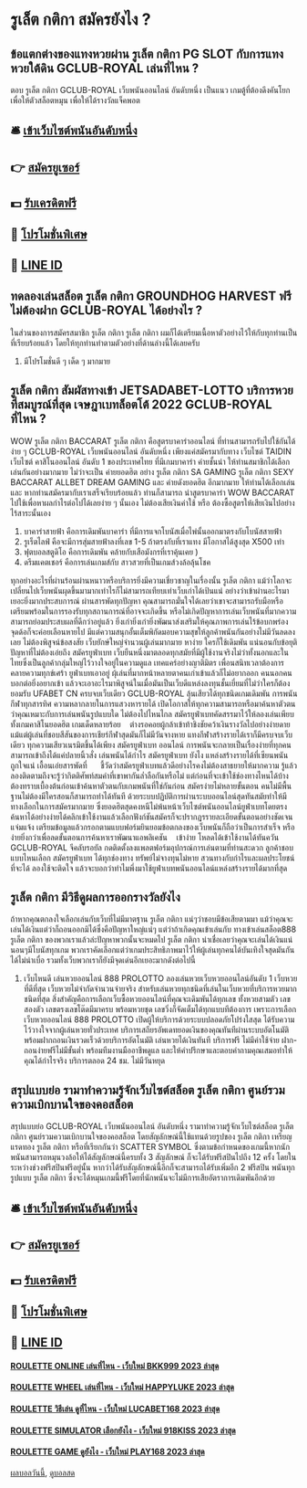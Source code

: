 # รูเล็ต กติกา สมัครยังไง ?
## ข้อแตกต่างของแทงหวยผ่าน รูเล็ต กติกา PG SLOT กับการแทงหวยใต้ดิน GCLUB-ROYAL เล่นที่ไหน ?
ตอบ รูเล็ต กติกา GCLUB-ROYAL เว็บพนันออนไลน์ อันดับหนึ่ง เป็นแนว เกมตู้ที่ต้องดึงคันโยกเพื่อให้ตัวสล็อตหมุน เพื่อให้ได้รางวัลแจ็คพอต

## 🛎 [เข้าเว็บไซต์พนันอันดับหนึ่ง](https://bit.ly/3SdLNi2)
## 👉 [สมัครยูเซอร์](https://bit.ly/3SdLNi2)
## 💵 [รับเครดิตฟรี](https://bit.ly/3dyRKHj)
## 👑 [โปรโมชั่นพิเศษ](https://bit.ly/3dyRKHj)
## 📱 [LINE ID](https://bit.ly/3dyRKHj)

## ทดลองเล่นสล็อต รูเล็ต กติกา GROUNDHOG HARVEST ฟรี ไม่ต้องฝาก GCLUB-ROYAL ได้อย่างไร ?
ในส่วนของการสมัครสมาชิก รูเล็ต กติกา รูเล็ต กติกา ผมก็ได้เตรียมเนื้อหาตัวอย่างไว้ให้กับทุกท่านเป็นที่เรียบร้อยแล้ว โดยให้ทุกท่านทำตามตัวอย่างที่ด้านล่างนี้ได้เลยครับ
1. มีโปรโมชั่นดี ๆ เด็ด ๆ มากมาย

## รูเล็ต กติกา สัมผัสทางเข้า JETSADABET-LOTTO บริการหวยที่สมบูรณ์ที่สุด เจษฎาเบทล็อตโต้ 2022 GCLUB-ROYAL ที่ไหน ?
WOW รูเล็ต กติกา BACCARAT รูเล็ต กติกา คือสูตรบาคาร่าออนไลน์ ที่ท่านสามารถรับไปใช้กันได้ง่าย ๆ GCLUB-ROYAL เว็บพนันออนไลน์ อันดับหนึ่ง เพียงแค่สมัครมากับทาง เว็บไซต์ TAIDIN เว็บไซต์ คาสิโนออนไลน์ อันดับ 1 ของประเทศไทย ที่มีเกมบาคาร่า ค่ายชั้นนำ ให้ท่านสมาชิกได้เลือกเล่นกันอย่างมากมาย ไม่ว่าจะเป็น ค่ายยอดฮิต อย่าง รูเล็ต กติกา SA GAMING รูเล็ต กติกา SEXY BACCARAT ALLBET DREAM GAMING และ ค่ายดังยอดฮิต อีกมากมาย ให้ท่านได้เลือกเล่น และ หากท่านสมัครมากับเราเสร็จเรียบร้อยแล้ว ท่านก็สามารถ นำสูตรบาคาร่า WOW BACCARAT ไปใช้เพื่อหาผลกำไรต่อไปได้เลยง่าย ๆ นั้นเอง ไม่ต้องเสียเงินค่าใช้ หรือ ต้องซื้อสูตรให้เสียเงินไปอย่างไร้สาระนั้นเอง
1. บาคาร่าสายฟ้า คือการเดิมพันบาคาร่า ที่มีการแจกโบนัสเมื่อไพ่นั้นออกมาตรงกับโบนัสสายฟ้า
2. รูเร็ตไลฟ์ คือจะมีการสุ่มสายฟ้าลงที่เลข 1-5 ถ้าตรงกับที่เราแทง มีโอกาสได้สูงสุด X500 เท่า
3. ฟุตบอลสตูดิโอ คือการเดิมพัน คล้ายกับเสือมังกรที่เราคุ้นเคย )
4. ดรีมแคตเชอร์ คือการเล่นเกมส์กับ สาวสวยที่เป็นเกมส์วงล้อลุ้นโชค

ทุกอย่างอะไรที่ผ่านร้อนผ่านหนาวหรือบริการยิ่งมีความเชี่ยวชาญในเรื่องนั้น รูเล็ต กติกา แม้ว่าโลกจะเปลี่ยนไปเว็บพนันผุดขึ้นมามากเท่าไรก็ไม่สามารถเทียบเท่าเว็บเก่าได้เป้นแน่ อย่างว่าเข้าผ่านอะไรมาเยอะยิ่งมากประสบการณ์ ผ่านสารพัดทุกปัญหา คุณสามารถมั่นใจได้เลยว่าเขาจะสามารถรับมือหรือเตรียมพร้อมในการรองรับทุกสถานการณ์ที่อาจจะเกิดขึ้น หรือไม่เกิดปัญหาการเล่นเว็บพนันที่มากความสามารถย่อมประสบผลที่ดีกว่าอยู่แล้ว ยิ่งเก่ายิ่งเก๋ายิ่งพัฒนาส่งเสริมให้คุณภาพการเล่นไร้ข้อบกพร่อง จุดด้อก็จะค่อยเลือนหายไป มีแต่ความสนุกอั้นเต็มพิกัดมอบความสุขให้ลูกค้าพนันกันอย่างไม่มีวันลดลงเลย
ไม่ต้องพิสูจน์ข้อสงสัย เว็บยักษ์ใหญ่จำนวนผู้เล่นมากมาย หาง่าย ใครก็ใช้เดิมพัน แน่นอนกับข้อยุติปัญหาที่ไม่ต้องเอ่ยถึง สมัครยูฟ่าเบท เว็บยืนหนึ่งมาตลอดทุกสมัยที่มีผู้ใช้งานจริงไม่ว่าทั้งนอกและในไทยซึ่งเป็นลูกค้ากลุ่มใหญ่ไว้วางใจอยู่ในความดูแล เทคแคร์อย่างญาติมิตร เพื่อนสนิทเวลาต้องการคลายความทุกข์เศร้า ยูฟ่าเบทเอาอยู่ ผุ้เล่นที่มากหน้าหลายตาคนเก่าเข้าแล้วก็ไม่อยากออก คนนอกคนบอกต่อยิ่งอยากเข้า แล้วจะเอาอะไรมาพิสูจน์ในเมื่อมันเป็นเว็บดีแหล่งลงทุนชั้นเยี่ยมที่ไม่ว่าใครก็ต้องยอมรับ
UFABET CN ครบจบเว็บเดียว GCLUB-ROYAL ลุ้นเสียวได้ทุกชนิดเกมเดิมพัน การพนันกีฬาทุกสารทิศ ความหลากลายในการแสวงหารายได้ เปิดโอกาสให้ทุกความสามารถหรือมาค้นหาตัวตนว่าคุณเหมาะกับการเล่นพนันรูปแบบใด ไม่ต้องไปไหนไกล สมัครยูฟ่าเบทคัดสรรมาไว้ให้ลองเล่นเพียบ ทั้งเกมคาสิโนยอดฮิต เกมเด็ดหลายร้อย    ต่างรอคอยผู้กล้าเข้าท้าชิงชัยคว้าเงินรางวัลไปอย่างง่ายดาย แม้แต่ผู้เล่นที่ชอบสีสันของการเชียร์กีฬาสุดมันก็ไม่มีวันจางหาย แทงกีฬาสร้างรายได้เราก็มีครบจบเว็บเดียว ทุกความเสียวเนรมิตขึ้นได้เพียง สมัครยูฟ่าเบท ออนไลน์ การพนันจะกลายเป็นเรื่องง่ายที่ทุกคนสามารถเข้าถึงได้แค่ปลายนิ้วสั่ง
เล่นพนันได้กำไร สมัครยูฟ่าเบท ยังไง แหล่งสร้างรายได้ที่เซียนพนันถูกใจแน่ เอื้อนเอ่ยสารพัดที่      ชี้วัดว่าสมัครยูฟ่าเบทแล้วดีอย่างไรคงไม่ต้องสาธยายให้มากความ รู้แล้วลองติดตามถึงจะรู้ว่ากิตติศัพท์สมคำที่เขาพากันล่ำลือกันหรือไม่ แต่ก่อนที่จะเข้าใช้ช่องทางไหนได้บ้างต้องทราบเบื้องต้นก่อนเข้าค้นหาตัวตนกับเกมพนันที่ใช่กันก่อน สมัครง่ายไม่หลายขั้นตอน คนไม่มีพื้นฐานไม่ต้องมีใครสอนก็สามารถทำได้ทันที ด้วยระบบปฏิบัติการผ่านระบบออนไลน์สุดทันสมัยทำให้มีทางเลือกในการสมัครมากมาย ซึ่งยอดฮิตสุดคงหนีไม่พ้นหน้าเว็บไซต์พนันออนไลน์ยูฟ่าเบทโดยตรง ค้นหาได้อย่างง่ายได้คลิกเข้าใช้งานแล้วเลือกฟังก์ชันสมัครก็จะปรากฎรรายละเอียดขั้นตอนอย่างชัดเจนแจ่มแจ้ง เตรียมข้อมูลแล้วกรอกตามแบบฟอร์มยินยอมข้อตกลงของเว็บพนันก็ถือว่าเป็นการสำเร็จ หรือง่ายยิ่งกว่าเพื่อลดขั้นตอนการค้นหาเราพัฒนาแอพลิเคชัน    เข้าง่าย โหลดได้เข้าใช้งานได้ทันควัน GCLUB-ROYAL จีคลับรอยัล กดติดตั้งลงแพลตฟอร์มอุปกรณ์การเล่นตามที่ท่านสะดวก ลูกค้าชอบแบบไหนเลือก สมัครยูฟ่าเบท ได้ทุกช่องทาง ทรัพย์ไม่จางทุนไม่หาย สวนทางกับกำไรและผลประโยชน์ที่จะได้ ลองใช้จะติดใจ แล้วจะบอกว่าทำไมพึ่งมาใช้ยูฟ่าเบทพนันออนไลน์แหล่งสร้างรายได้มากที่สุด

## รูเล็ต กติกา มีวิธีดูผลการออกรางวัลยังไง
ถ้าหากคุณตกลงใจเลือกเล่นกับเว็บที่ไม่มีมาตฐาน รูเล็ต กติกา แน่ๆว่าชอบมีข้อเสียตามมา แม้ว่าคุณจะเล่นได้เงินแต่ว่าก็ถอนออกมิได้ซึ่งคือปัญหาใหญ่แน่ๆ แต่ว่าถ้าเกิดคุณเข้าเล่นกับ ทางเข้าเล่นสล็อต888 รูเล็ต กติกา ของพวกเราแล้วล่ะปัญหาพวกนั้นจะหมดไป รูเล็ต กติกา น่าเชื่อเลยว่าคุณจะเล่นได้เงินแน่นอนๆมีโบนัสทุกเกม พวกเราคัดเลือกแต่ว่าเกมประสิทธิภาพมาไว้ให้ผู้เล่นทุกคนได้บันเทิงใจสุดมันกันได้ไม่น่าเบื่อ รวมทั้งเว็บพวกเราก็ยังมีจุดเด่นอีกเยอะมากดังต่อไปนี้
1. เว็บไหนดี เล่นหวยออนไลน์ 888 PROLOTTO ลองเล่นหวยเว็บหวยออนไลน์อันดับ 1 เว็บหวยที่ดีที่สุด เว็บหวยไม่จำกัดจำนวนจ่ายจริง สำหรับเล่นหวยทุกชนิดที่เล่นในเว็บหวยที่บริการหวยมากชนิดที่สุด สิ่งสำคัญคือการเลือกเว็บซื้อหวยออนไลน์ที่คุณจะเดิมพันได้ทุกเลข ทั้งหวยสามตัว เลขสองตัว เลขตรงเลขโต๊ดมีมาครบ พร้อมหวยชุด เลขวิ่งก็จัดเต็มได้ทุกแบบทีต้องการ เพราะการเลือกเว็บหวยออนไลน์ 888 PROLOTTO เปิดผู้ให้บริการด้วยระบบปลอดภัยโปร่งใสสุด ได้รับความไว้วางใจจากผู้เล่นหวยทั่วประเทศ บริการเสถียรอัพเดทยอดเงินของคุณทันทีผ่านระบบอัตโนมัติ พร้อมฝากถอนเงินรวดเร็วด้วยบริการอัตโนมัติ เล่นหวยได้เงินทันที บริการฟรี ไม่มีค่าใช้จ่าย ฝาก-ถอนง่ายฟรีไม่มีขั้นต่ำ พร้อมทีมงานมืออาชีพดูแล และให้คำปรึกษาและตอบคำถามคุณเสมอทำให้คุณได้กำไรจริง บริการตลอด 24 ชม. ไม่มีวันหยุด

## สรุปแบบย่อ รามาทำความรู้จักเว็บไซต์สล็อต รูเล็ต กติกา ศูนย์รวมความเบิกบานใจของคอสล็อต
สรุปแบบย่อ GCLUB-ROYAL เว็บพนันออนไลน์ อันดับหนึ่ง รามาทำความรู้จักเว็บไซต์สล็อต รูเล็ต กติกา ศูนย์รวมความเบิกบานใจของคอสล็อต โดยสัญลักษณ์นี้ใช้แทนด้วยรูปของ รูเล็ต กติกา เหรียญแรดทอง รูเล็ต กติกา หรือที่เรียกกันว่า SCATTER SYMBOL ซึ่งตามข้อกำหนดของเกมนี้หากนักพนันสามารถหมุนวงล้อให้ได้สัญลักษณ์นี้ครบทั้ง 3 สัญลักษณ์ ก็จะได้รับฟรีสปินไปถึง 12 ครั้ง โดยในระหว่างช่วงฟรีสปินฟรีอยู่นั้น หากว่าได้รับสัญลักษณ์นี้อีกก็จะสามารถได้รับเพิ่มอีก 2 ฟรีสปิน พนันทุกรูปแบบ รูเล็ต กติกา ซึ่งจะได้หมุนเกมนี้ฟรีโดยที่นักพนันจะไม่มีการเสียอัตราการเดิมพันอีกด้วย

## 🛎 [เข้าเว็บไซต์พนันอันดับหนึ่ง](https://bit.ly/3SdLNi2)
## 👉 [สมัครยูเซอร์](https://bit.ly/3SdLNi2)
## 💵 [รับเครดิตฟรี](https://bit.ly/3dyRKHj)
## 👑 [โปรโมชั่นพิเศษ](https://bit.ly/3dyRKHj)
## 📱 [LINE ID](https://bit.ly/3dyRKHj)

#### [ROULETTE ONLINE เล่นที่ไหน - เว็บใหม่ BKK999 2023 ล่าสุด](https://atom.io/themes/roulette%20online%20เล่นที่ไหน%20-%20เว็บใหม่%20bkk999%202023%20ล่าสุด)
#### [ROULETTE WHEEL เล่นที่ไหน - เว็บใหม่ HAPPYLUKE 2023 ล่าสุด](https://atom.io/themes/roulette%20wheel%20เล่นที่ไหน%20-%20เว็บใหม่%20happyluke%202023%20ล่าสุด)
#### [ROULETTE วิธีเล่น ดูที่ไหน - เว็บใหม่ LUCABET168 2023 ล่าสุด](https://atom.io/themes/roulette%20วิธีเล่น%20ดูที่ไหน%20-%20เว็บใหม่%20lucabet168%202023%20ล่าสุด)
#### [ROULETTE SIMULATOR เลือกยังไง - เว็บใหม่ 918KISS 2023 ล่าสุด](https://atom.io/themes/roulette%20simulator%20เลือกยังไง%20-%20เว็บใหม่%20918kiss%202023%20ล่าสุด)
#### [ROULETTE GAME ดูยังไง - เว็บใหม่ PLAY168 2023 ล่าสุด](https://atom.io/themes/roulette%20game%20ดูยังไง%20-%20เว็บใหม่%20play168%202023%20ล่าสุด)

[ผลบอลวันนี้](https://siamsport.tv "ผลบอลวันนี้"), [ดูบอลสด](https://siamsport.tv/ดูบอลสด "ดูบอลสด")